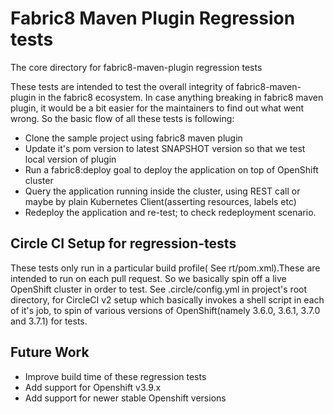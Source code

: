 # Fabric8 Maven Plugin Regression tests

The core directory for fabric8-maven-plugin regression tests

These tests are intended to test the overall integrity of fabric8-maven-
plugin in the fabric8 ecosystem. In case anything breaking in fabric8 
maven plugin, it would be a bit easier for the maintainers to find out
 what went wrong. So the basic flow of all these tests is following:

* Clone the sample project using fabric8 maven plugin
* Update it's pom version to latest SNAPSHOT version so that we test 
  local version of plugin
* Run a fabric8:deploy goal to deploy the application on top of 
  OpenShift cluster
* Query the application running inside the cluster, using REST call 
  or maybe by plain Kubernetes Client(asserting resources, labels etc)
* Redeploy the application and re-test; to check redeployment scenario.

## Circle CI Setup for regression-tests
These tests only run in a particular build profile( See rt/pom.xml).These
 are intended to run on each pull request. So we basically spin off a 
 live OpenShift cluster in order to test. See .circle/config.yml in project's
root directory, for CircleCI v2 setup which basically invokes a shell script
in each of it's job, to spin of various versions of OpenShift(namely 3.6.0,
3.6.1, 3.7.0 and 3.7.1) for tests.

## Future Work
* Improve build time of these regression tests
* Add support for Openshift v3.9.x
* Add support for newer stable Openshift versions
